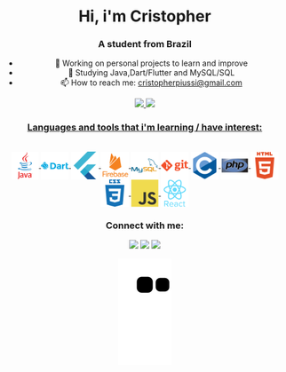 <header>
  <h1 align="center"> Hi, i'm Cristopher </h1>
  <h3 align="center"> A student from Brazil </h3>
  
- 🔭 Working on personal projects to learn and improve
- 🌱 Studying Java,Dart/Flutter and MySQL/SQL
- 📫 How to reach me: cristopherpiussi@gmail.com
  
<div align="center">
  <a href="https://github.com/Hymdell">
  <img height="180em" src="https://github-readme-stats.vercel.app/api?username=Hymdell&show_icons=true&theme=highcontrast&include_all_commits=true&count_private=true"/>
  <img height="180em" src="https://github-readme-stats.vercel.app/api/top-langs/?username=Hymdell&layout=compact&langs_count=7&theme=highcontrast"/>
</div>
  
<h3> Languages and tools that i'm learning / have interest: </h3>
<div style="display: inline_block"><br>
  <a href="https://www.oracle.com/java/technologies/javase-documentation.html"> 
    <img align="center" alt="Cris-JAVA" height="50" width="50" src="https://github.com/devicons/devicon/blob/master/icons/java/java-original-wordmark.svg">
  </a>
  <a href="https://dart.dev"> 
    <img align="center" alt="Cris-Dart" height="50" width="50" src="https://github.com/devicons/devicon/blob/master/icons/dart/dart-plain-wordmark.svg">
  </a>
  <a href="https://flutter.dev"> 
    <img align="center" alt="Cris-Flutter" height="50" width="50" src="https://github.com/devicons/devicon/blob/master/icons/flutter/flutter-original.svg">
  </a>
  <a href="https://firebase.google.com/"> 
    <img align="center" alt="Cris-Firebase" height="50" width="50" src="https://github.com/devicons/devicon/blob/master/icons/firebase/firebase-plain-wordmark.svg">
  </a>
  <a href="https://dev.mysql.com/doc/"> 
    <img align="center" alt="Cris-MySQL" height="50" width="50" src="https://github.com/devicons/devicon/blob/master/icons/mysql/mysql-original-wordmark.svg">
  </a>
  <a href="https://git-scm.com/"> 
    <img align="center" alt="Cris-GIT" height="50" width="50" src="https://github.com/devicons/devicon/blob/master/icons/git/git-plain-wordmark.svg">
  </a>
  <a href="https://devdocs.io/c/">
    <img align="center" alt="Cris-C" height="50" width="50" src="https://github.com/devicons/devicon/blob/master/icons/c/c-original.svg">
  </a>
  <a href="https://www.php.net/docs.php">
    <img align="center" alt="Cris-PHP" height="50" width="50" src="https://github.com/devicons/devicon/blob/master/icons/php/php-original.svg">
  </a>
  <a href="https://developer.mozilla.org/en-US/docs/Web/HTML">
    <img align="center" alt="Cris-HTML" height="50" width="50" src="https://github.com/devicons/devicon/blob/master/icons/html5/html5-plain-wordmark.svg">
  </a>
  <a href="https://developer.mozilla.org/en-US/docs/Web/CSS">
    <img align="center" alt="Cris-CSS" height="50" width="50" src="https://github.com/devicons/devicon/blob/master/icons/css3/css3-plain-wordmark.svg">
  </a>
  <a href="https://developer.mozilla.org/en-US/docs/Web/JavaScript">
    <img align="center" alt="Cris-Js" height="50" width="50" src="https://github.com/devicons/devicon/blob/master/icons/javascript/javascript-original.svg">
  </a>
  <a href="https://reactjs.org/"> 
    <img align="center" alt="Cris-React" height="50" width="50" src="https://github.com/devicons/devicon/blob/master/icons/react/react-original-wordmark.svg">
  </a>
</div>

<h3> Connect with me: </h3>
<div>
  <a href="https://www.instagram.com/hymdell/" target="_blank"><img src="https://img.shields.io/badge/-Instagram-%23E4405F?style=for-the-badge&logo=instagram&logoColor=white" target="_blank"></a>
  <a href = "mailto:cristopherpiussi@gmail.com"><img src="https://img.shields.io/badge/-Gmail-%23333?style=for-the-badge&logo=gmail&logoColor=white" target="_blank"></a>
  <a href="https://www.linkedin.com/in/cristopher-machado-piussi-094755237/" target="_blank"><img src="https://img.shields.io/badge/-LinkedIn-%230077B5?style=for-the-badge&logo=linkedin&logoColor=white" target="_blank"></a> 
 
  ![Snake animation](https://github.com/Hymdell/Hymdell/blob/output/github-contribution-grid-snake.svg)
 
</div>
